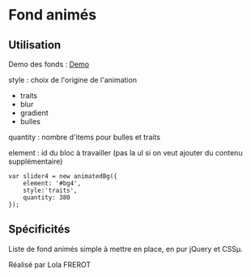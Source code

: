 
# Fond animés

## Utilisation

Demo des fonds : [Demo](https://lolafrerot.fr/composantBibliotheque/fonds/animatedBg/)

style : choix de l'origine de l'animation

-   traits
-   blur
-   gradient
-   bulles
  

quantity : nombre d'items pour bulles et traits

element : id du bloc à travailler (pas la ul si on veut ajouter du contenu supplémentaire)


    var slider4 = new animatedBg({ 
        element: '#bg4',
        style:'traits',
        quantity: 380
    });
                

  

## Spécificités

Liste de fond animés simple à mettre en place, en pur jQuery et CSSµ.

Réalisé par Lola FREROT